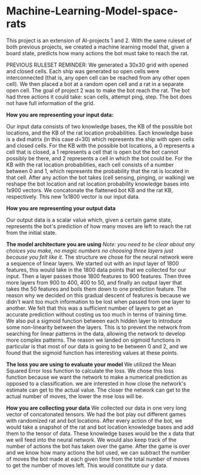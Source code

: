 # Machine-Learning-Model-space-rats
This project is an extension of AI-projects 1 and 2. With the same ruleset of both previous projects, we created a machine learning model that, given a board state, predicts how many actions the bot must take to reach the rat. 

PREVIOUS RULESET REMINDER: 
We generated a 30x30 grid with opened and closed cells. Each ship was generated so open cells were interconnected (that is, any open cell can be reached from any other open cell). We then placed a bot at a random open cell and a rat in a separate open cell. The goal of project 2 was to make the bot reach the rat. The bot had three actions it could take: scan cells, attempt ping, step. The bot does not have full information of the grid. 


**How you are representing your input data:**

Our input data consists of two knowledge bases, the KB of the possible bot locations, and the KB of the rat location probabilities. Each knowledge base is a dxd matrix (in this case d=30) which represents the ship with open cells and closed cells. For the KB with the possible bot locations, a 0 represents a cell that is closed, a 1 represents a cell that is open but the bot cannot possibly be there, and 2 represents a cell in which the bot could be. For the KB with the rat location probabilities, each cell consists of a number between 0 and 1, which represents the probability that the rat is located in that cell. After any action the bot takes (cell sensing, pinging, or walking) we reshape the bot location and rat location probability knowledge bases into 1x900 vectors. We concatonate the flattened bot KB and the rat KB, respectively. This new 1x1800 vector is our input data.

**How you are representing your output data**

Our output data is a scalar value which, given a certain game state, represents the bot's prediction of how many moves are left to reach the rat from the initial state.


**The model architecture you are using** *Note: you need to be clear about any choices you make, no magic numbers no choosing three layers just because you felt like it.*
The structure we chose for the neural network were a sequence of linear layers. We started out with an input layer of 1800 features, this would take in the 1800 data points that we collected for our input. Then a layer passes those 1800 features to 900 features. Then three more layers from 900 to 400, 400 to 50, and finally an output layer that takes the 50 features and boils them down to one prediction feature. The reason why we decided on this gradual descent of features is because we didn't want too much information to be lost when passed from one layer to another. We felt that this was a sufficient number of layers to get an accurate prediction without costing us too much in terms of training time. We also put a sigmoid function between each hidden layer to introduce some non-linearity between the layers. This is to prevent the network from searching for linear patterns in the data, allowing the network to develop more complex patterns. The reason we landed on sigmoid functions in particular is that most of our data is going to be between 0 and 2, and we found that the sigmoid function has interesting values at these points.

**The loss you are using to evaluate your model**
We utilized the Mean Squared Error loss function to calculate the loss. We chose this loss function because we want the network to make a numerical prediction as opposed to a classification. we are interested in how close the network's estimate can get to the actual value. The closer the network can get to the actual number of moves, the lower the mse loss will be.


**How you are collecting your data**
We collected our data in one very long vector of concatonated tensors. We had the bot play out different games with randomized rat and bot locations. After every action of the bot, we would take a snapshot of the rat and bot location knowledge bases and add them to the tensor of data. These knowledge bases would be the x data that we will feed into the neural network. We would also keep track of the number of actions the bot has taken over the game. After the game is over and we know how many actions the bot used, we can subtract the number of moves the bot made at each given time from the total number of moves to get the number of moves left. This would constitute our y data.
